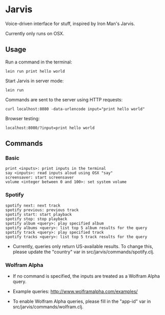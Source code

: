 # Jarvis

Voice-driven interface for stuff, inspired by Iron Man's Jarvis.

Currently only runs on OSX.

## Usage

Run a command in the terminal:

    lein run print hello world

Start Jarvis in server mode:

    lein run

Commands are sent to the server using HTTP requests:

    curl localhost:8080 -data-urlencode input="print hello world"

Browser testing:

    localhost:8080/?input=print hello world

## Commands

### Basic

    print <inputs>: print inputs in the terminal
    say <inputs>: read inputs aloud using OSX "say"
    screensaver: start screensaver
    volume <integer between 0 and 100>: set system volume

### Spotify

    spotify next: next track
    spotify previous: previous track
    spotify start: start playback
    spotify stop: stop playback
    spotify album <query>: play specified album
    spotify albums <query>: list top 5 album results for the query
    spotify track <query>: play specified track
    spotify tracks <query>: list top 5 track results for the query

* Currently, queries only return US-available results. To change this, please update the "country" var in src/jarvis/commands/spotify.clj.

### Wolfram Alpha

* If no command is specified, the inputs are treated as a Wolfram Alpha query.

* Example queries: http://www.wolframalpha.com/examples/

* To enable Wolfram Alpha queries, please fill in the "app-id" var in src/jarvis/commands/wolfram.clj.
